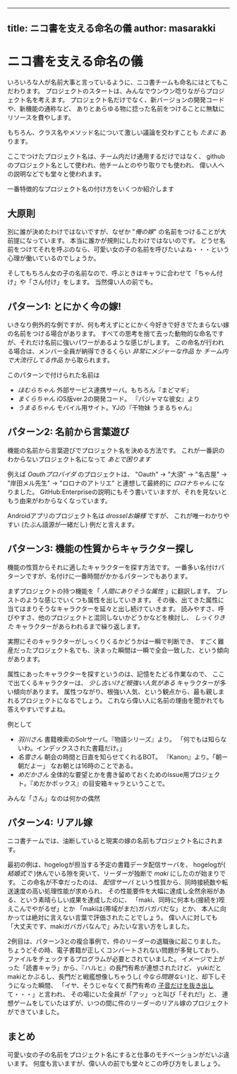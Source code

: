 ----
title: ニコ書を支える命名の儀
author: masarakki
----

# ニコ書を支える命名の儀

いろいろな人が名前大事と言っているように、ニコ書チームも命名にはとてもこだわります。
プロジェクトのスタートは、みんなでウンウン唸りながらプロジェクト名を考えます。
プロジェクト名だけでなく、新バージョンの開発コードや、新機能の通称など、
ありとあらゆる物に捻った名前をつけることに無駄にリソースを費やします。

もちろん、クラス名やメソッド名について激しい議論を交わすことも *たまに* あります。

ここでつけたプロジェクト名は、チーム内だけ通用するだけではなく、
githubのプロジェクト名として使われ、他チームとのやり取りでも使われ、
偉い人への説明などでも堂々と使われます。

一番特徴的なプロジェクト名の付け方をいくつか紹介します

## 大原則

別に誰が決めたわけではないですが、なぜか "*俺の嫁*" の名前をつけることが大前提になっています。
本当に誰かが規則にしたわけではないのです。
どうせ名前をつけてそれを呼ぶのなら、可愛い女の子の名前を呼びたいよね・・・という心理が働いているのでしょうか。

そしてもちろん女の子の名前なので、呼ぶときはキャラに合わせて「ちゃん付け」や「さん付け」をします。
当然偉い人の前でも。

## パターン1: とにかく今の嫁!

いきなり例外的な例ですが、何も考えずにとにかく今好きで好きでたまらない嫁の名前をつける場合があります。
すべての思考を捨て去った動物的な命名ですが、それだけ名前に強いパワーがあるような感じがします。
この命名が行われる場合は、メンバー全員が納得できるくらい *非常にメジャーな作品*
か *チーム内で大流行してる作品* から取られます。

このパターンで付けられた名前は

- *ほむらちゃん* 外部サービス連携サーバ。もちろん『まどマギ』
- *まくらちゃん* iOS版ver.2の開発コード。 『パジャマな彼女』より
- *うまるちゃん* モバイル用サイト。YJの『干物妹 うまるちゃん』

## パターン2: 名前から言葉遊び

機能の名前から言葉遊びでプロジェクト名を決める方法です。
これが一番訳のわからないプロジェクト名になって *あとで困ります*

例えば *Oauthプロバイダ* のプロジェクトは、
"Oauth" -> "大須" -> "名古屋" -> "岸田メル先生" -> "ロロナのアトリエ" と連想して最終的に *ロロナちゃん* になりました。
GitHub:Enterpriseの説明にもそう書いていますが、それを見ないともう由来がわからなくなっています。

Androidアプリのプロジェクト名は *drosselお嬢様* ですが、
これが唯一わかりやすい (たぶん語源が一緒だし) 例だと言えます。

## パターン3: 機能の性質からキャラクター探し

機能の性質からそれに適したキャラクターを探す方法です。
一番多い名付けパターンですが、名付けに一番時間がかかるパターンでもあります。

まずプロジェクトの持つ機能を「 *人間にありそうな属性* 」に翻訳します。
ブレストのような感じでいくつも属性を出していきます。
その後、出てきた属性に当てはまりそうなキャラクターを延々と出し続けていきます。
読みやすさ、呼びやすさ、他のプロジェクトと混同しないかどうかなどを検討し、
*しっくりきた* キャラクターがあらわれるまで繰り返します。

実際にそのキャラクターがしっくりくるかどうかは一瞬で判断でき、
すごく難産だったプロジェクト名でも、決まった瞬間は一瞬で全会一致した、という傾向があります。

属性にあったキャラクターを探すというのは、記憶をたどる作業なので、
ここで出てくるキャラクターは、 *少し古いけど根強い人気がある* キャラクターが多い傾向があります。
属性つながり、根強い人気、という観点から、最も親しまれるプロジェクトになるでしょう。
これなら偉い人に名前の理由を聞かれても答えやすいですよね。

例として

- *羽川さん* 書籍検索のSolrサーバ。『物語シリーズ』より。 「何でもは知らないわ。インデックスされた書籍だけ。」
- *名雪さん* 朝会の時間と日直を知らせてくれるBOT。 『Kanon』より。「朝ー朝だよー」 なお朝とは16時のことである。
- *めだかさん* 全体的な要望とかを書き留めておくためのIssue用プロジェクト。『めだかボックス』の目安箱キャラということで。

みんな「さん」なのは何かの偶然

## パターン4: リアル嫁

ニコ書チームでは、油断していると現実の嫁の名前もプロジェクト名にされます。

最初の例は、hogelogが担当する予定の書籍データ配信サーバを、
hogelogが( *結婚式で* )休んでいる隙を突いて、リーダーが独断で *maki* にしたのが始まりです。
この命名が不幸だったのは、 *配信サーバ* という性質から、同時接続数や転送速度の高い処理性能が求められ、
その性能要件を大幅に達成し全然余裕がある、という素晴らしい成果を達成したのに、
「maki、同時に何本も(接続を)咥えこんでやがるぜ」とか 「makiは(帯域がまだ)ガバガバだな」とか、
本人に向かっては絶対に言えない言葉で評価されたことでしょう。
偉い人に対しても「大丈夫です、makiガバガバなんで」みたいな言い方をしました。

2例目は、パターン3との複合事例で、件のリーダーの退職後に起こりました。
ちょうどその時、電子書籍が正しくコンバートされない問題が多発しており、
ファイルをチェックするプログラムが必要とされていました。
イメージで上がった「読書キャラ」から、『ハルヒ』の長門有希が連想されたけど、
yukiだとmakiとかぶるし、長門だと戦艦想像しちゃうし( *今なら問題ない* )と、却下しそうになった瞬間、
「イヤ、そうじゃなくて長門有希の [子音だけを抜き出し](https://twitter.com/ngtyk) て・・・」と言われ、
その場にいた全員が「アッ」っと叫び「それだ!」と、
連想ゲームをしていたはずが、いつの間に件のリーダーのリアル嫁のプロジェクトができていました。

## まとめ

可愛い女の子の名前をプロジェクト名にすると仕事のモチベーションがだいぶ違います。
何度も言いますが、偉い人の前でも堂々とこの呼び方をしましょう。
